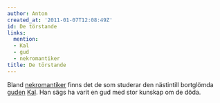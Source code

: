 ```yaml
---
author: Anton
created_at: '2011-01-07T12:08:49Z'
id: De törstande
links:
  mention:
  - Kal
  - gud
  - nekromantiker
title: De törstande
---
```


Bland [nekromantiker] finns det de som studerar den nästintill bortglömda [guden][] [Kal]. Han sägs
ha varit en gud med stor kunskap om de döda.

  [nekromantiker]: nekromantiker
  [guden]: gud
  [Kal]: Kal
